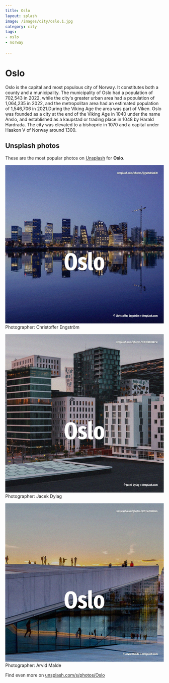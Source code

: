 ```yaml
---
title: Oslo
layout: splash
image: /images/city/oslo.1.jpg
category: city
tags:
- oslo
- norway

---
```

# Oslo

Oslo  is the capital and most populous city of Norway. It constitutes both a county and a municipality. The municipality of Oslo had a population of 702,543 in 2022, while the city's greater urban area  had a population of 1,064,235 in 2022, and the metropolitan area had an estimated population of  1,546,706 in 2021.During the Viking Age the area was part of Viken. Oslo was founded as a city at the end of the Viking Age in 1040 under the name Ánslo, and  established as a kaupstad or trading place in 1048 by Harald Hardrada. The city was elevated to a bishopric in 1070 and a capital under Haakon V of Norway around 1300. 

 
## Unsplash photos
These are the most popular photos on [Unsplash](https://unsplash.com) for **Oslo**.
 
![Oslo](/images/city/oslo.1.jpg)
Photographer:  Christoffer Engström
 
![Oslo](/images/city/oslo.2.jpg)
Photographer:  Jacek Dylag
 
![Oslo](/images/city/oslo.3.jpg)
Photographer:  Arvid Malde
 
Find even more on [unsplash.com/s/photos/Oslo](https://unsplash.com/s/photos/Oslo)
 
